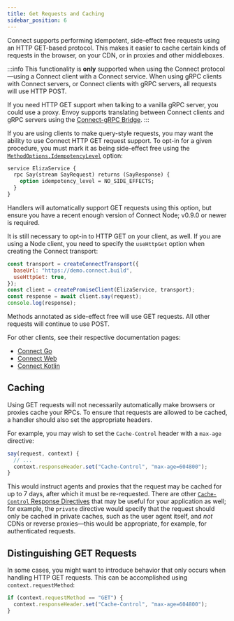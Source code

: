```yaml
---
title: Get Requests and Caching
sidebar_position: 6
---
```


Connect supports performing idempotent, side-effect free requests using an HTTP
GET-based protocol. This makes it easier to cache certain kinds of requests in
the browser, on your CDN, or in proxies and other middleboxes.

:::info
This functionality is **only** supported when using the Connect
protocol&mdash;using a Connect client with a Connect service. When using gRPC
clients with Connect servers, or Connect clients with gRPC servers, all
requests will use HTTP POST.

If you need HTTP GET support when talking to a vanilla gRPC server, you could
use a proxy. Envoy supports translating between Connect clients and gRPC servers
using the [Connect-gRPC Bridge][connect-grpc-bridge-docs].
:::

If you are using clients to make query-style requests, you may want the ability
to use Connect HTTP GET request support. To opt-in for a given procedure, you
must mark it as being side-effect free using the
[`MethodOptions.IdempotencyLevel`][idempotency-level] option:

```protobuf
service ElizaService {
  rpc Say(stream SayRequest) returns (SayResponse) {
    option idempotency_level = NO_SIDE_EFFECTS;
  }
}
```

Handlers will automatically support GET requests using this option, but ensure
you have a recent enough version of Connect Node; v0.9.0 or newer is required.

It is still necessary to opt-in to HTTP GET on your client, as well. If you are
using a Node client, you need to specify the `useHttpGet` option when creating
the Connect transport:

```js
const transport = createConnectTransport({
  baseUrl: "https://demo.connect.build",
  useHttpGet: true,
});
const client = createPromiseClient(ElizaService, transport);
const response = await client.say(request);
console.log(response);
```

Methods annotated as side-effect free will use GET requests. All other requests
will continue to use POST.

For other clients, see their respective documentation pages:

* [Connect Go](../go/get-requests-and-caching.md)
* [Connect Web](../web/get-requests-and-caching.md)
* [Connect Kotlin](../kotlin/get-requests-and-caching.md)

## Caching

Using GET requests will not necessarily automatically make browsers or proxies
cache your RPCs. To ensure that requests are allowed to be cached, a handler
should also set the appropriate headers.

For example, you may wish to set the `Cache-Control` header with a `max-age`
directive:

```js
say(request, context) {
  // ...
  context.responseHeader.set("Cache-Control", "max-age=604800");
}
```

This would instruct agents and proxies that the request may be cached for up to
7 days, after which it must be re-requested. There are other
[`Cache-Control` Response Directives][cache-control-response-directives] that
may be useful for your application as well; for example, the `private` directive
would specify that the request should only be cached in private caches, such as
the user agent itself, and *not* CDNs or reverse proxies&mdash;this would be
appropriate, for example, for authenticated requests.

## Distinguishing GET Requests

In some cases, you might want to introduce behavior that only occurs when
handling HTTP GET requests. This can be accomplished using
`context.requestMethod`:

```ts
if (context.requestMethod == "GET") {
  context.responseHeader.set("Cache-Control", "max-age=604800");
}
```

[connect-grpc-bridge-docs]: https://www.envoyproxy.io/docs/envoy/v1.26.0/configuration/http/http_filters/connect_grpc_bridge_filter#config-http-filters-connect-grpc-bridge
[idempotency-level]: https://github.com/protocolbuffers/protobuf/blob/e5679c01e8f47e8a5e7172444676bda1c2ada875/src/google/protobuf/descriptor.proto#L795
[cache-control-response-directives]: https://developer.mozilla.org/en-US/docs/Web/HTTP/Headers/Cache-Control#response_directives
